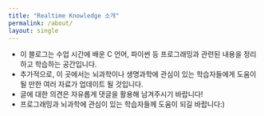 ```yaml
---
title: "Realtime Knowledge 소개"
permalink: /about/
layout: single
---
```


- 이 블로그는 수업 시간에 배운 C 언어, 파이썬 등 프로그래밍과 관련된 내용을 정리하고 학습하는 공간입니다. 
- 추가적으로, 이 곳에서는 뇌과학이나 생명과학에 관심이 있는 학습자들에게 도움이 될 만한 여러 자료가 업데이트 될 것입니다.
- 글에 대한 의견은 자유롭게 댓글을 활용해 남겨주시기 바랍니다! 
- 프로그래밍과 뇌과학에 관심이 있는 학습자들께 도움이 되길 바랍니다:)
